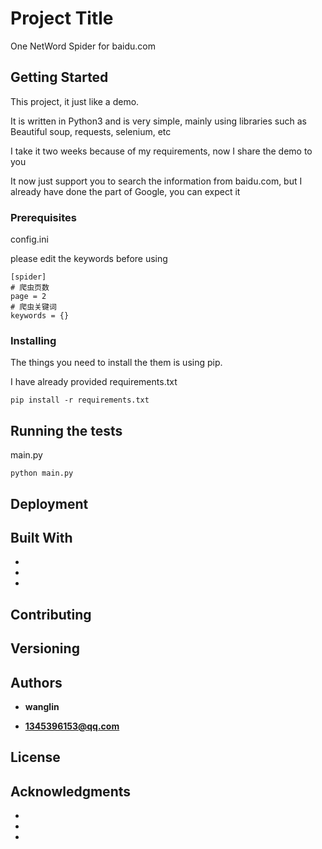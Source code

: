 # Project Title
 
One NetWord Spider for baidu.com
 
## Getting Started
 
This project, it just like a demo.

It is written in Python3 and is very simple, mainly using libraries such as Beautiful soup, requests, selenium, etc

I take it two weeks because of my requirements, now I share the demo to you

It now just support you to search the information from baidu.com, but I already have done the part of Google, you can expect it
 
### Prerequisites
 
config.ini
 
please edit the keywords before using
 
```
[spider]
# 爬虫页数
page = 2
# 爬虫关键词
keywords = {}
```
 
### Installing
 
The things you need to install the them is using pip.
 
I have already provided requirements.txt
 
```
pip install -r requirements.txt
```
 
## Running the tests
 
main.py
```
python main.py
```
 
## Deployment
 

 
## Built With
 
* 
* 
* 
 
## Contributing
 

 
## Versioning
 

 
## Authors
 
* **wanglin** 
 
* **1345396153@qq.com**
 
## License
 

 
## Acknowledgments
 
* 
* 
* 